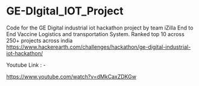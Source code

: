 # GE-DIgital_IOT_Project
Code for the GE Digital industrial iot hackathon project by team iZilla
End to End Vaccine Logistics and transportation System.
Ranked top 10 across 250+ projects across india
https://www.hackerearth.com/challenges/hackathon/ge-digital-industrial-iot-hackathon/

Youtube Link : -

https://www.youtube.com/watch?v=dMkCaxZDKGw

